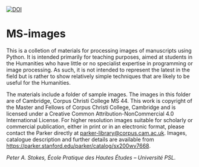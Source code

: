 [![DOI](https://zenodo.org/badge/134598726.svg)](https://zenodo.org/badge/latestdoi/134598726)

# MS-images

This is a colletion of materials for processing images of manuscripts using Python. It is intended primarily for teaching purposes, aimed at students in the Humanities who have little or no specialist expertise in programming or image processing. As such, it is not intended to represent the latest in the field but is rather to show relatively simple techniques that are likely to be useful for the Humanities.

The materials include a folder of sample images. The images in this folder are of Cambridge, Corpus Christi College MS 44. This work is copyright of the Master and Fellows of Corpus Christi College, Cambridge and is licensed under a Creative Common Attribution-NonCommercial 4.0 International License. For higher resolution images suitable for scholarly or commercial publication, either in print or in an electronic format, please contact the Parker directly at parker-library@corpus.cam.ac.uk. Images, catalogue description and further details are available from https://parker.stanford.edu/parker/catalog/sx200wv7668.


_Peter A. Stokes, École Pratique des Hautes Études – Université PSL._
